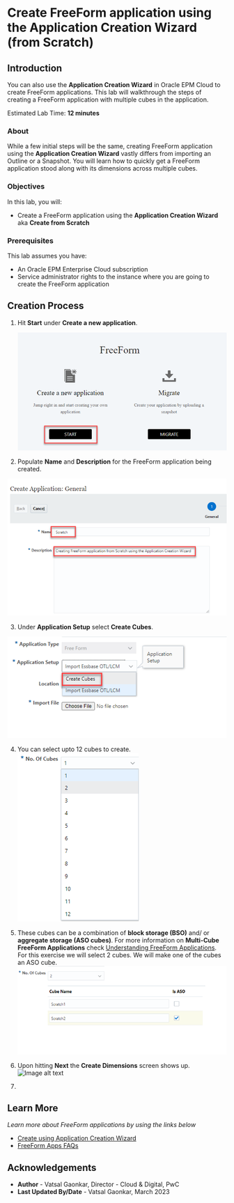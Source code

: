 # Create FreeForm application using the Application Creation Wizard (from Scratch)

## Introduction

You can also use the **Application Creation Wizard** in Oracle EPM Cloud to create FreeForm applications. This lab will walkthrough the steps of creating a FreeForm application with multiple cubes in the application.

Estimated Lab Time: **12 minutes**

### About
While a few initial steps will be the same, creating FreeForm application using the **Application Creation Wizard** vastly differs from importing an Outline or a Snapshot. You will learn how to quickly get a FreeForm application stood along with its dimensions across multiple cubes.

### Objectives

In this lab, you will:
* Create a FreeForm application using the **Application Creation Wizard** aka **Create from Scratch**

### Prerequisites

This lab assumes you have:
* An Oracle EPM Enterprise Cloud subscription
* Service administrator rights to the instance where you are going to create the FreeForm application


## Creation Process

1. Hit **Start** under **Create a new application**.

	![Image alt text](images/selectstartforscratch.png)

2. Populate **Name** and **Description** for the FreeForm application being created.

  ![Image alt text](images/namedescription.png)

3. Under **Application Setup** select **Create Cubes**. 

  ![Image alt text](images/applicationsetup.png)

4. You can select upto 12 cubes to create.
  ![Image alt text](images/upto12cubes.png) 

5. These cubes can be a combination of **block storage (BSO)** and/ or  **aggregate storage (ASO cubes)**. For more information on **Multi-Cube FreeForm Applications** check [Understanding FreeForm Applications](https://docs.oracle.com/en/cloud/saas/planning-budgeting-cloud/pfusa/understanding_freeform_apps.html). For this exercise we will select 2 cubes. We will make one of the cubes an ASO cube.
  ![Image alt text](images/numberofcubes.png)

6. Upon hitting **Next** the **Create Dimensions** screen shows up.
  ![Image alt text](images/createdimensionsff.png)

7. 



## Learn More

*Learn more about FreeForm applications by using the links below*

* [Create using Application Creation Wizard](https://docs.oracle.com/en/cloud/saas/planning-budgeting-cloud/pfusa/creating_a_freeform_app_using_the_application_creation_wizard.html)
* [FreeForm Apps FAQs](https://docs.oracle.com/en/cloud/saas/planning-budgeting-cloud/pfusa/freeform_apps_faq.html)

## Acknowledgements
* **Author** - Vatsal Gaonkar, Director - Cloud & Digital, PwC
* **Last Updated By/Date** - Vatsal Gaonkar, March 2023